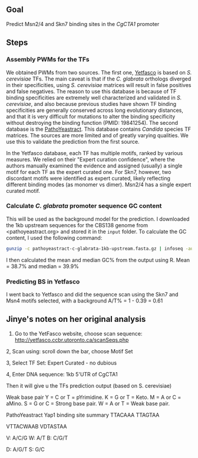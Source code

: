 ## Goal
Predict Msn2/4 and Skn7 binding sites in the _CgCTA1_ promoter

## Steps
### Assembly PWMs for the TFs
We obtained PWMs from two sources. The first one, [Yetfasco](http://yetfasco.ccbr.utoronto.ca) is based on _S. cerevisiae_ TFs. The main caveat is that if the _C. glabrata_ orthologs diverged in their specificities, using _S. cerevisiae_ matrices will result in false positives and false negatives. The reason to use this database is because of TF binding specificities are extremely well characterized and validated in _S. cerevisiae_, and also because previous studies have shown TF binding specificities are generally conserved across long evolutionary distances, and that it is very difficult for mutations to alter the binding specificity without destroying the binding function (PMID: 19841254). The second database is the [PathoYeastract](www.pathoyeastract.org). This database contains _Candida_ species TF matrices. The sources are more limited and of greatly varying qualities. We use this to validate the prediction from the first source.

In the Yetfasco database, each TF has multiple motifs, ranked by various measures. We relied on their "Expert curation confidence", where the authors manually examined the evidence and assigned (usually) a single motif for each TF as the expert curated one. For Skn7, however, two discordant motifs were identified as expert curated, likely reflecting different binding modes (as monomer vs dimer). Msn2/4 has a single expert curated motif.

### Calculate _C. glabrata_ promoter sequence GC content
This will be used as the background model for the prediction. I downloaded the 1kb upstream sequences for the CBS138 genome from <pathoyeastract.org> and stored it in the `input` folder. To calculate the GC content, I used the following command:

```bash
gunzip -c pathoyeastract-c-glabrata-1kb-upstream.fasta.gz | infoseq -auto -only -name -length -pgc stdin > c-glabrata-1kb-upstream-gc-content.txt
```

I then calculated the mean and median GC% from the output using R. Mean = 38.7% and median = 39.9%

### Predicting BS in Yetfasco
I went back to Yetfasco and did the sequence scan using the Skn7 and Msn4 motifs selected, with a background A/T% = 1 - 0.39 = 0.61

## Jinye's notes on her original analysis
1. Go to the YetFasco website, choose scan sequence: http://yetfasco.ccbr.utoronto.ca/scanSeqs.php

2, Scan using: scroll down the bar, choose Motif Set

3, Select TF Set: Expert Curated - no dubious

4, Enter DNA sequence: 1kb 5'UTR of CgCTA1

Then it will give u the TFs prediction output (based on S. cerevisiae)

Weak base pair
Y = C or T = pYrimidine. K = G or T = Keto. M = A or C = aMino. S = G or C = Strong base pair. W = A or T = Weak base pair.


PathoYeastract Yap1 binding site summary
TTACAAA
TTAGTAA


VTTACWAAB 
VDTASTAA


V: A/C/G
W: A/T
B: C/G/T

D: A/G/T
S: G/C

